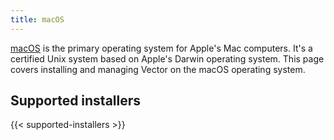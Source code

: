 ```yaml
---
title: macOS
---
```


[macOS] is the primary operating system for Apple's Mac computers. It's a certified Unix system based on Apple's Darwin operating system. This page covers installing and managing Vector on the macOS operating system.

## Supported installers

{{< supported-installers >}}

[macos]: https://en.wikipedia.org/wiki/MacOS
